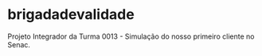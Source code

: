# brigadadevalidade
Projeto Integrador da Turma 0013 - Simulação do nosso primeiro cliente no Senac.
